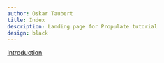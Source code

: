 ```yaml
---
author: Oskar Taubert
title: Index
description: Landing page for Propulate tutorial
design: black
---
```


[Introduction](/Propulate_Tutorial/intro.md)

